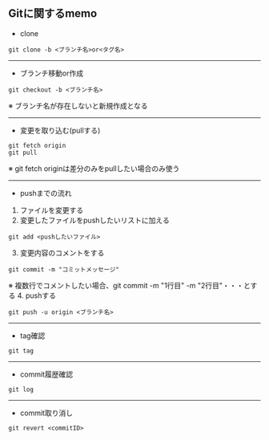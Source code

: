 ## Gitに関するmemo
* clone
```
git clone -b <ブランチ名>or<タグ名>
```
***
* ブランチ移動or作成
```
git checkout -b <ブランチ名>
```
※ ブランチ名が存在しないと新規作成となる
***
* 変更を取り込む(pullする)
```
git fetch origin
git pull
```
※ git fetch originは差分のみをpullしたい場合のみ使う
***
* pushまでの流れ
1. ファイルを変更する
2. 変更したファイルをpushしたいリストに加える
```
git add <pushしたいファイル>
```
3. 変更内容のコメントをする
```
git commit -m "コミットメッセージ"
``` 
※ 複数行でコメントしたい場合、git commit -m "1行目" -m "2行目"・・・とする
4. pushする
```
git push -u origin <ブランチ名>
```
***
* tag確認
```
git tag
```
***
* commit履歴確認
```
git log
```
***
* commit取り消し
```
git revert <commitID>
```